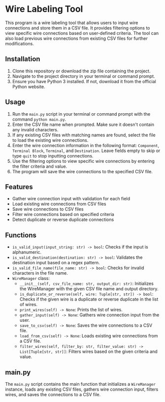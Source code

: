 # Wire Labeling Tool
This program is a wire labeling tool that allows users to input wire connections and store them in a CSV file. It provides filtering options to view specific wire connections based on user-defined criteria. The tool can also load previous wire connections from existing CSV files for further modifications.
## Installation
1. Clone this repository or download the zip file containing the project.
2. Navigate to the project directory in your terminal or command prompt.
3. Ensure you have Python 3 installed. If not, download it from the official Python website.
## Usage
1. Run the `main.py` script in your terminal or command prompt with the command `python main.py`.
2. Enter the CSV file name when prompted. Make sure it doesn't contain any invalid characters.
3. If any existing CSV files with matching names are found, select the file to load the existing wire connections.
4. Enter the wire connection information in the following format: `Component`, `Terminal Block`, `Terminal`, and `Destination`. Leave fields empty to skip or type `quit` to stop inputting connections.
4. Use the filtering options to view specific wire connections by entering the filter criteria and value.
6. The program will save the wire connections to the specified CSV file.
## Features
- Gather wire connection input with validation for each field
- Load existing wire connections from CSV files
- Save wire connections to CSV files
- Filter wire connections based on specified criteria
- Detect duplicate or reverse duplicate connections
## Functions
- `is_valid_input(input_string: str) -> bool`: Checks if the input is alphanumeric.
- `is_valid_destination(destination: str) -> bool`: Validates the destination input based on a regex pattern.
- `is_valid_file_name(file_name: str) -> bool`: Checks for invalid characters in the file name.
- `WireManager` class:
    - `__init__(self, csv_file_name: str, output_dir: str)`: Initializes the WireManager with the given CSV file name and output directory.
    - `is_duplicate_or_reverse(self, wire: Tuple[str, str]) -> bool`: Checks if the given wire is a duplicate or reverse duplicate in the list of wires.
    - `print_wires(self) -> None`: Prints the list of wires.
    - `gather_input(self) -> None`: Gathers wire connection input from the user.
    - `save_to_csv(self) -> None`: Saves the wire connections to a CSV file.
    - `load_from_csv(self) -> None`: Loads existing wire connections from a CSV file.
    - `filter_wires(self, filter_by: str, filter_value: str) -> List[Tuple[str, str]]`: Filters wires based on the given criteria and value.
## main.py
The `main.py` script contains the main function that initializes a `WireManager` instance, loads any existing CSV files, gathers wire connection input, filters wires, and saves the connections to a CSV file.
